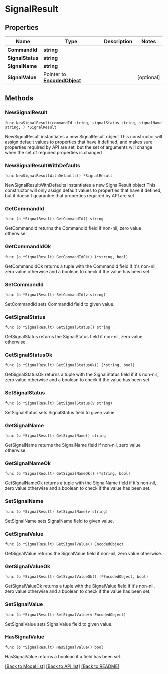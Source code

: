 # SignalResult

## Properties

Name | Type | Description | Notes
------------ | ------------- | ------------- | -------------
**CommandId** | **string** |  | 
**SignalStatus** | **string** |  | 
**SignalName** | **string** |  | 
**SignalValue** | Pointer to [**EncodedObject**](EncodedObject.md) |  | [optional] 

## Methods

### NewSignalResult

`func NewSignalResult(commandId string, signalStatus string, signalName string, ) *SignalResult`

NewSignalResult instantiates a new SignalResult object
This constructor will assign default values to properties that have it defined,
and makes sure properties required by API are set, but the set of arguments
will change when the set of required properties is changed

### NewSignalResultWithDefaults

`func NewSignalResultWithDefaults() *SignalResult`

NewSignalResultWithDefaults instantiates a new SignalResult object
This constructor will only assign default values to properties that have it defined,
but it doesn't guarantee that properties required by API are set

### GetCommandId

`func (o *SignalResult) GetCommandId() string`

GetCommandId returns the CommandId field if non-nil, zero value otherwise.

### GetCommandIdOk

`func (o *SignalResult) GetCommandIdOk() (*string, bool)`

GetCommandIdOk returns a tuple with the CommandId field if it's non-nil, zero value otherwise
and a boolean to check if the value has been set.

### SetCommandId

`func (o *SignalResult) SetCommandId(v string)`

SetCommandId sets CommandId field to given value.


### GetSignalStatus

`func (o *SignalResult) GetSignalStatus() string`

GetSignalStatus returns the SignalStatus field if non-nil, zero value otherwise.

### GetSignalStatusOk

`func (o *SignalResult) GetSignalStatusOk() (*string, bool)`

GetSignalStatusOk returns a tuple with the SignalStatus field if it's non-nil, zero value otherwise
and a boolean to check if the value has been set.

### SetSignalStatus

`func (o *SignalResult) SetSignalStatus(v string)`

SetSignalStatus sets SignalStatus field to given value.


### GetSignalName

`func (o *SignalResult) GetSignalName() string`

GetSignalName returns the SignalName field if non-nil, zero value otherwise.

### GetSignalNameOk

`func (o *SignalResult) GetSignalNameOk() (*string, bool)`

GetSignalNameOk returns a tuple with the SignalName field if it's non-nil, zero value otherwise
and a boolean to check if the value has been set.

### SetSignalName

`func (o *SignalResult) SetSignalName(v string)`

SetSignalName sets SignalName field to given value.


### GetSignalValue

`func (o *SignalResult) GetSignalValue() EncodedObject`

GetSignalValue returns the SignalValue field if non-nil, zero value otherwise.

### GetSignalValueOk

`func (o *SignalResult) GetSignalValueOk() (*EncodedObject, bool)`

GetSignalValueOk returns a tuple with the SignalValue field if it's non-nil, zero value otherwise
and a boolean to check if the value has been set.

### SetSignalValue

`func (o *SignalResult) SetSignalValue(v EncodedObject)`

SetSignalValue sets SignalValue field to given value.

### HasSignalValue

`func (o *SignalResult) HasSignalValue() bool`

HasSignalValue returns a boolean if a field has been set.


[[Back to Model list]](../README.md#documentation-for-models) [[Back to API list]](../README.md#documentation-for-api-endpoints) [[Back to README]](../README.md)


